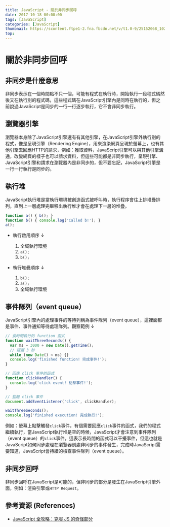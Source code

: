 ```yaml
---
title: JavaScript - 關於非同步回呼
date: 2017-10-18 00:00:00
tags: [JavaScript]
categories: [JavaScript]
thumbnail: https://scontent.ftpe1-2.fna.fbcdn.net/v/t1.0-9/25152068_10208369508114830_4476640990371468565_n.jpg?oh=6efe943aac4e8fd6168c3a1dec176626&oe=5AD5D929
top:
---
```

# 關於非同步回呼
## 非同步是什麼意思
非同步表示在一個時間點不只一個，可能有程式在執行時，開始執行一段程式碼然後又在執行別的程式碼，這些程式碼在JavaScript引擎內是同時在執行的，但之前說過JavaScript是同步的一行一行逐步執行，它不會非同步執行。

## 瀏覽器引擎
瀏覽器本身除了JavaScript引擎還有有其他引擎，在JavaScript引擎外執行別的程式，像是呈現引擎（Rendering Engine），用來渲染網頁呈現於螢幕上，也有其他引擎去回應HTTP的請求，例如：獲取資料，JavaScript引擎可以與其他引擎溝通，改變網頁的樣子也可以請求資料，但這些可能都是非同步執行，呈現引擎、JavaScript引擎和請求在瀏覽器內是非同步的，但不要忘記，JavaScript引擎是一行一行執行是同步的。

## 執行堆
JavaScript執行堆是當執行環境被創造函式被呼叫時，執行程序會往上排堆疊排列，直到上一層處理完畢移出執行堆才會在處理下一層的堆疊。

```javascript
function a() { b(); }
function b() { console.log('Called b!'); }
a();
```

* 執行啟用順序 ↓
  1. 全域執行環境
  1. `a();`
  1. `b();`

* 執行堆疊順序 ↓
  1. `b();`
  1. `a();`
  1. 全域執行環境

## 事件隊列（event queue）
JavaScript引擎內的處理事件的等待列稱為事件隊列（event queue），這裡面都是事件、事件通知等待處理隊列。觀察範例 ↓

```javascript
// 長時間執行的 function 函式
function waitThreeSeconds() {
  var ms = 3000 + new Date().getTime();
  // 延遲 3 秒
  while (new Date() < ms) {}
  console.log('finished function! 完成事件!');
}

// 回應 click 事件的函式
function clickHandler() {
  console.log('click event! 點擊事件!');
}

// 監聽 click 事件
document.addEventListener('click', clickHandler);

waitThreeSeconds();
console.log('finished execution! 完成執行!');
```

例如：螢幕上點擊觸發`click`事件，有個需要回應`click`事件的函式，我們的程式繼續執行，當JavaScript執行堆是空的時候，JavaScript才會注意到事件隊列（event queue）的`click`事件，這表示長時間的函式可以干擾事件，但這也就是JavaScript如何同步處理在瀏覽器別處非同步的事件發生，完成時JavaScript需要知道，JavaScript會持續的檢查事件隊列（event queue）。

## 非同步回呼
非同步回呼在JavaScript是可能的，但非同步的部分是發生在JavaScript引擎外面，例如：渲染引擎或`HTTP Request`。

## 參考資源 (References)
* [JavaScript 全攻略：克服 JS 的奇怪部分](https://www.udemy.com/javascriptjs/learn/v4/overview)
